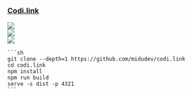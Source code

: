 ### [Codi.link](https://github.com/midudev/codi.link)

![](https://img.shields.io/github/license/midudev/codi.link?style=flat-square)<br />
[![](https://img.shields.io/github/last-commit/scillidan/codi.link/main?label=last%20commit%20(fork)&style=flat-square)](https://github.com/scillidan/codi.link)<br />
![](https://img.shields.io/badge/Vercel-black?style=flat&logo=Vercel&logoColor=white)

````{tab} From source
```sh
git clone --depth=1 https://github.com/midudev/codi.link
cd codi.link
npm install
npm run build
serve -s dist -p 4321
```
````